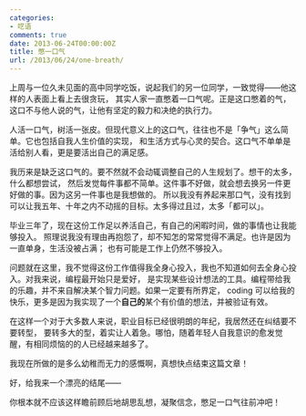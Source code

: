 ```yaml
---
categories:
- 呓语
comments: true
date: 2013-06-24T00:00:00Z
title: 憋一口气
url: /2013/06/24/one-breath/
---
```


<!--最近突然发现身边好多朋友，都走了一些不那么循规蹈矩的路。-->
<!--A 工作四年多，职位已属不错，辞掉职开始准备考某常青藤大学的 MBA；-->
<!--B 放弃做架构师的机会，甩下一句「编程只是我的业余爱好」，准备环游中国去了；-->
<!--C 本科学土木，考了两年，最近终于收到同济建筑系的录取通知书；-->
<!--D 研究生读完，不找工作不读博，一个人躲到某三线城市跟父母说「我要专心看点书」，-->
<!--E 工作五年后，也开始准备出国读书，甚至因此回归单身状态。-->

<!--要说身边这么多走得-->

上周与一位久未见面的高中同学吃饭，说起我们的另一位同学，一致觉得——他这样的人表面上看上去很贪玩，
其实人家一直憋着一口气呢。正是这口憋着的气，这口不与他人说的气，让他有坚定的毅力和决绝的执行力。

人活一口气，树活一张皮。但现代意义上的这口气，往往也不是「争气」这么简单。它也包括自我人生价值的实现，
和生活方式与心灵的契合。这口气不单单是活给别人看，更是要活出自己的满足感。

我历来是缺乏这口气的。要不然就不会动辄调整自己的人生规划了。想干的太多，什么都想尝试，
然后发觉每件事都不简单。这件事不好做，就会想去换另一件更好做的事。因为这另一件事也是我想做的。
所以我没有养起来那口气，没有找到可以让我五年、十年之内不动摇的目标。太多得过且过，太多「都可以」。

毕业三年了，现在这份工作足以养活自己，有自己的闲暇时间，做的事情也让我能够投入。
照理说我没有理由再抱怨了，却不知怎的常常觉得不满足。也许是因为一直单身，生活没被占满；
也有可能是工作上仍然不够投入。

问题就在这里，我不觉得这份工作值得我全身心投入，我也不知道如何去全身心投入。对我来说，编程最开始只是爱好，
是实现某些设计想法的工具。编程带给我的乐趣，并不来自解决某个智力问题。如果一定要有所界定，
coding 可以给我的快乐，更多是因为我实现了一个**自己的**某个有价值的想法，并被验证有效。

在这样一个对于大多数人来说，职业目标已经很明朗的年纪，我居然还在纠结要不要转型，
要转多大的型，着实让人着急。哪怕，随着年轻人自我意识的愈发觉醒，有相同烦恼的的人已经越来越多了。

我现在所做的是多么幼稚而无力的感慨啊，真想快点结束这篇文章！

好，给我来一个漂亮的结尾——

你根本就不应该这样瞻前顾后地胡思乱想，凝聚信念，憋足一口气往前冲吧！
